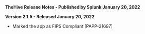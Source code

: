 **TheHive Release Notes - Published by Splunk January 20, 2022**


**Version 2.1.5 - Released January 20, 2022**

* Marked the app as FIPS Compliant [PAPP-21697]
